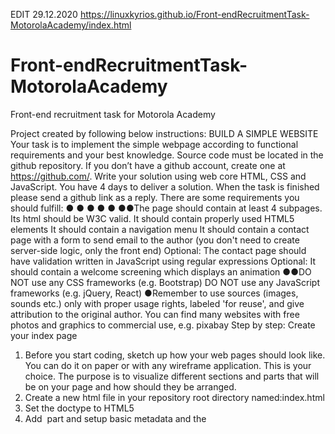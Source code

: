 EDIT 29.12.2020 https://linuxkyrios.github.io/Front-endRecruitmentTask-MotorolaAcademy/index.html


# Front-endRecruitmentTask-MotorolaAcademy
Front-end recruitment task for Motorola Academy

Project created by following below instructions:
BUILD A SIMPLE WEBSITE
Your task is to implement the simple webpage according to functional
requirements and your best knowledge.
Source code must be located in the github repository. If you don’t have a github account,
create one at https://github.com/.
Write your solution using web core HTML, CSS and JavaScript. You have 4 days to
deliver a solution. When the task is finished please send a github link as a reply.
There are some requirements you should fulfill:
●
●
●
●
●
●●The page should contain at least 4 subpages.
Its html should be W3C valid.
It should contain properly used HTML5 elements
It should contain a navigation menu
It should contain a contact page with a form to send email to the author (​you
don't need to create server-side logic, only the front end​)
Optional: The contact page should have validation written in JavaScript using
regular expressions
Optional: It should contain a welcome screening which displays an animation
●●DO NOT use any CSS frameworks (e.g. Bootstrap)
DO NOT use any JavaScript frameworks (e.g. jQuery, React)
●Remember to use sources (images, sounds etc.) only with proper usage rights,
labeled 'for reuse', and give attribution to the original author. You can find many
websites with free photos and graphics to commercial use, e.g. ​pixabay
Step by step:
Create your index page
1. Before you start coding, sketch up how your web pages should look like. You can
do it on paper or with any wireframe application. This is your choice. The purpose
is to visualize different sections and parts that will be on your page and how
should they be arranged.
2. Create a new html file in your repository root directory named: ​index.html
3. Set the doctype to HTML5
4. Add ​<head>​ part and setup basic metadata and the ​<title>​ of the page
5. Add ​<body> ​
 part, which will include below points.
6. Add ​<header>​ to the body with the navigation menu. The first menu item should
link to the index page.
7. Add a ​<div>​ element to the body which has a class named: ​content​. This will
contain the part of the pages which differ from each other.
8. Add an image of you and a small introduction next to it about yourself.
9. Add some content to it (e.g. the description of the exercise) to see where it will
be. You can fill it with arbitrary content. Take care to use the different html tags
properly so it can express your intent.
10. Add ​<footer>​ and add some content to it. Take an example from other sites.
11. After you finish commit your changes into your repository with a descriptive
comment.
Make it nice
1.2.3.4.5.Create a new folder named ​CSS​ in your repository's root directory
Create a ​style.css​ file in that newly created folder. This will contain all your rules
about your site's appearance.
Add a reference to it in your ​index.html​ file's head part.
Define basic rules for the ​body ​element. (Default background, font, alignment...)
These rules are inherited in the child elements (every element located inside the
body).
Write CSS rules to make all the sites like your sketch.
Create a contact page
1.
2.
3.
4.
5.
Copy your ​index.html​ file and give it the name: ​contact.html
Add a link to your navigation menu which redirects to this html page
Delete the inner content of ​div ​with class c
 ​ ontent​ ​element
Create a form inside it
Add two ​<input>​ fields and a ​<textarea>​ field to the form and proper
<label>​
 s to them. The first input field is the name which has a placeholder text:
Enter your name​ The second input field is the email with placeholder text: ​Give
your email​ The textarea will contain the message so give some handful
instruction in the placeholder text. Do not forget to add names to all your form
elements.
6.7.8.Add a submit button which should have the text ​SEND​ on it. It should be disabled
by default.
Open your ​style.css​ file and at the bottom of it and write some rules which
makes it nice. (e.g. horizontally centered and the fields have the same width).
You can find references and inspiration on ​Behance ​or Dribble.
Commit your changes to the repository.
OPTIONAL - Add JavaScript form validation to contact page
1.2.3.4.5.6.7.Write code that will enable the submit button if all form fields are not empty. It
should get back to being disabled if the content of any field will be empty again.
Write JavaScript code using regular expressions that will check if ​name​ fulfills
following restrictions:
○ it is not empty and does not contain only whitespace characters
○ it contains only letters and space
○ each word in it starts with capital letters
Write code using regular expressions that will check if ​email​ fulfills following
restrictions:
○ it is not empty and does not contain only whitespace characters
○ it is a valid email address
Write code that will fire validation methods for each field when the submit button
is pressed. It should not cause page reloading.
If there are validation errors after clicking ​SEND​, display them on the form or
popup.
If there are no errors after clicking ​SEND​, the page should display an alert with
information that the message has been sent. After that, each field of form should
be cleared.
After you finish commit your changes into your repository with a descriptive
comment. If you feel that it would be good to have separate commits for each
step, do it.
Create your custom pages
1.
2.
3.
4.
5.
Create your new HTML file(s) based on the ​index.html
Add the proper link to the navigation menu on every other html files.
Fill it with custom content
Extend your stylesheet if needed
Do not forget to commit and push your changes into your repository!
Validate your pages
1. Go to ​https://validator.w3.org/
2. Validate your sites
3. Fix the issues
